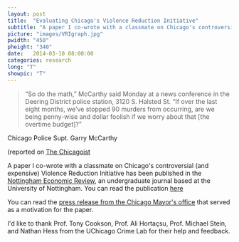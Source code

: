 ```yaml
---
layout: post
title:  "Evaluating Chicago's Violence Reduction Initiative"
subtitle: "A paper I co-wrote with a classmate on Chicago's controversial (and expensive) Violence Reduction Initiative has been published in the Nottingham Economic Review "
picture: "images/VRIgraph.jpg"
pwidth: "450"
pheight: "340"
date:   2014-03-10 08:00:00
categories: research
long: "T"
showpic: "T"
---
```


>“So do the math,” McCarthy said Monday at a news 
>conference in the Deering District police station, 3120 S. 
>Halsted St. “If over the last eight months, we’ve stopped 90 
>murders from occurring, are we being penny-wise and dollar 
>foolish if we worry about that [the overtime budget]?”			

Chicago Police Supt. Garry McCarthy

(reported on [The Chicagoist](http://chicagoist.com/2013/05/13/chicago_police_superintendent_every.php)



A paper I co-wrote with a classmate on Chicago's controversial (and expensive) Violence Reduction Initiative has been published in the [Nottingham Economic Review](http://neronline.co.uk/), 
an undergraduate journal based at the University of Nottingham. You can read the publication [here](http://issuu.com/nottinghameconomicreview/docs/ner_final_magazine_25.02web__2_)			
	
	
	
You can read the [press release from the Chicago Mayor's office](http://www.cityofchicago.org/city/en/depts/mayor/press_room/press_releases/2012/august_2012/mayor_emanuel_usdepartmentofjusticeandchicagopolicedepartmentexp.html)
 that served as a motivation for the paper. 				
 
 
 
I'd like to thank Prof. Tony Cookson, Prof. Ali Hortaçsu, Prof. Michael Stein, and Nathan Hess from the UChicago Crime Lab for their help and feedback. 
